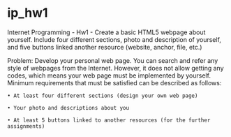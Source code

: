 # ip_hw1
Internet Programming - Hw1 - Create a basic HTML5 webpage about yourself. 
Include four different sections, photo and description of yourself, and five buttons linked another resource (website, anchor, file, etc.)

Problem:
Develop your personal web page. You can search and refer any style of webpages from the
Internet. However, it does not allow getting any codes, which means your web page must be
implemented by yourself. Minimum requirements that must be satisfied can be described as
follows:

    • At least four different sections (design your own web page)
    
    • Your photo and descriptions about you
    
    • At least 5 buttons linked to another resources (for the further assignments) 
